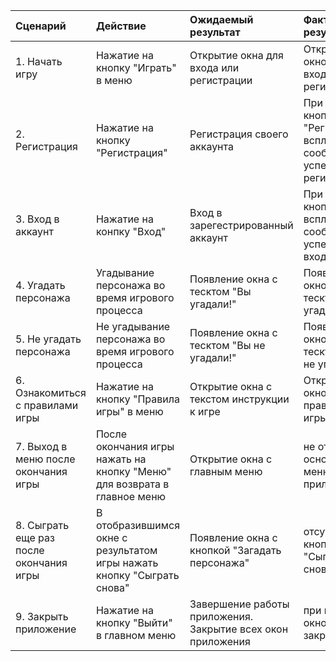 |Сценарий|Действие|Ожидаемый результат|Фактический результат| Оценка|
|:---|:---|:---|:---|:---|
|1. Начать игру|Нажатие на кнопку "Играть" в меню|Открытие окна для входа или регистрации| Открылось окно для входа или регистрации| выполнено|
|2. Регистрация|Нажатие на кнопку "Региcтрация"|Регистрация своего аккаунта|При нажатии кнопки "Регистрация" всплыло сообщение об успешной регистрации| выполнено |
|3. Вход в аккаунт|Нажатие на конпку "Вход"|Вход в зарегестрированный аккаунт| При нажатии кнопки "Вход" всплыло сообщение об успешном входе|выполнено |
|4. Угадать персонажа|Угадывание персонажа во время игрового процесса|Появление окна с тесктом "Вы угадали!"|Появилось окно с тесктом "Вы угадали!" |выполнено |
|5. Не угадать персонажа|Не угадывание персонажа во время игрового процесса|Появление окна с тесктом "Вы не угадали!"|Появилось окно с тесктом "Вы не угадали!" |выполнено | |
|6. Ознакомиться с правилами игры|Нажатие на кнопку "Правила игры" в меню|Открытие окна с текстом инструкции к игре| Открылось окно с правилами игры |выполнено |
|7. Выход в меню после окончания игры|После окончания игры нажать на кнопку "Меню" для возврата в главное меню|Открытие окна с главным меню|не открылось основное меню приложения |не выполнено |
|8. Сыграть еще раз после окончания игры|В отобразившимся окне с результатом игры нажать кнопку "Сыграть снова"|Появление окна с кнопкой "Загадать персонажа" |отсутствует кнопка "Сыграть снова" | выполнено частично |
|9. Закрыть приложение|Нажатие на кнопку "Выйти" в главном меню|Завершение работы приложения. Закрытие всех окон приложения|при нажатии, окно закрылось |выполнено |

